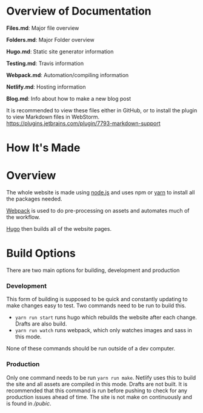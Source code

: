 # Overview of Documentation

**Files.md**: Major file overview

**Folders.md**: Major Folder overview

**Hugo.md**: Static site generator information

**Testing.md**: Travis information

**Webpack.md**: Automation/compiling information

**Netlify.md**: Hosting information

**Blog.md**: Info about how to make a new blog post

It is recommended to view these files either in GitHub, or to install the plugin to view Markdown files in WebStorm. https://plugins.jetbrains.com/plugin/7793-markdown-support

# How It's Made

# Overview
The whole website is made using [node.js](https://nodejs.org/en/) and uses npm or [yarn](https://yarnpkg.com/en/) to install all the packages needed.

[Webpack](https://webpack.js.org/) is used to do pre-processing on assets and automates much of the workflow.

[Hugo](https://gohugo.io/) then builds all of the website pages.
 
# Build Options

There are two main options for building, development and production

### Development
This form of building is supposed to be quick and constantly updating to make changes easy to test.
Two commands need to be run to build this.
- `yarn run start` runs hugo which rebuilds the website after each change. Drafts are also build.
- `yarn run watch` runs webpack, which only watches images and sass in this mode.

None of these commands should be run outside of a dev computer.

### Production 
Only one command needs to be run `yarn run make`. Netlify uses this to build the site and all assets are compiled in this mode. Drafts are not built. It is recommended that this command is run before pushing to check for any production issues ahead of time. The site is not make on continuously and is found in */pubic*.
